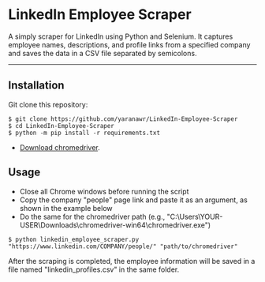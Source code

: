 # LinkedIn Employee Scraper
A simply scraper for LinkedIn using Python and Selenium.
It captures employee names, descriptions, and profile links from a specified company and saves the data in a CSV file separated by semicolons.
***
## Installation

Git clone this repository:

```
$ git clone https://github.com/yaranawr/LinkedIn-Employee-Scraper
$ cd LinkedIn-Employee-Scraper
$ python -m pip install -r requirements.txt
```

- [Download chromedriver](https://googlechromelabs.github.io/chrome-for-testing/#stable).
## Usage

- Close all Chrome windows before running the script
- Copy the company "people" page link and paste it as an argument, as shown in the example below
- Do the same for the chromedriver path (e.g., "C:\Users\YOUR-USER\Downloads\chromedriver-win64\chromedriver.exe")

```
$ python linkedin_employee_scraper.py "https://www.linkedin.com/COMPANY/people/" "path/to/chromedriver"
```

After the scraping is completed, the employee information will be saved in a file named "linkedin_profiles.csv" in the same folder.